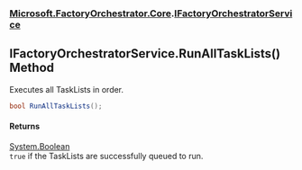 ### [Microsoft.FactoryOrchestrator.Core](Microsoft_FactoryOrchestrator_Core.md 'Microsoft.FactoryOrchestrator.Core').[IFactoryOrchestratorService](IFactoryOrchestratorService.md 'Microsoft.FactoryOrchestrator.Core.IFactoryOrchestratorService')
## IFactoryOrchestratorService.RunAllTaskLists() Method
Executes all TaskLists in order.  
```csharp
bool RunAllTaskLists();
```
#### Returns
[System.Boolean](https://docs.microsoft.com/en-us/dotnet/api/System.Boolean 'System.Boolean')  
`true` if the TaskLists are successfully queued to run.
